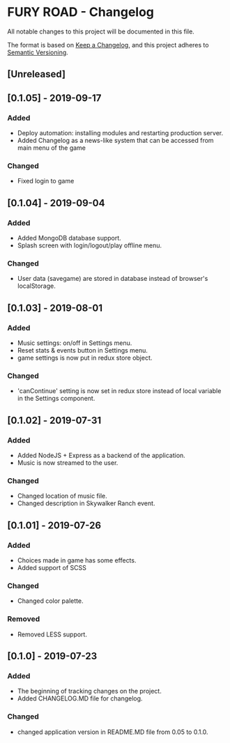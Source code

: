 # FURY ROAD - Changelog

All notable changes to this project will be documented in this file.

The format is based on [Keep a Changelog](https://keepachangelog.com/en/1.0.0/),
and this project adheres to [Semantic Versioning](https://semver.org/spec/v2.0.0.html).

## [Unreleased]

## [0.1.05] - 2019-09-17
### Added
- Deploy automation: installing modules and restarting production server.
- Added Changelog as a news-like system that can be accessed from main menu of the game

### Changed
- Fixed login to game


## [0.1.04] - 2019-09-04
### Added
- Added MongoDB database support.
- Splash screen with login/logout/play offline menu.

### Changed
- User data (savegame) are stored in database instead of browser's localStorage.

## [0.1.03] - 2019-08-01
### Added
- Music settings: on/off in Settings menu.
- Reset stats & events button in Settings menu.
- game settings is now put in redux store object.

### Changed
- 'canContinue' setting is now set in redux store instead of local variable in the Settings component.


## [0.1.02] - 2019-07-31
### Added
- Added NodeJS + Express as a backend of the application.
- Music is now streamed to the user.

### Changed
- Changed location of music file.
- Changed description in Skywalker Ranch event.

## [0.1.01] - 2019-07-26
### Added
- Choices made in game has some effects.
- Added support of SCSS

### Changed
- Changed color palette.

### Removed
- Removed LESS support.


## [0.1.0] - 2019-07-23
### Added
- The beginning of tracking changes on the project.
- Added CHANGELOG.MD file for changelog.

### Changed
- changed application version in README.MD file from 0.05 to 0.1.0.
